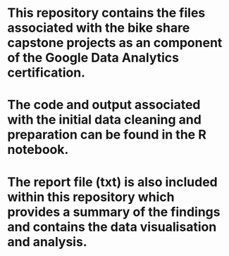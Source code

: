 # This repository contains the files associated with the bike share capstone projects as an component of the Google Data Analytics certification.

# The code and output associated with the initial data cleaning and preparation can be found in the R notebook.  

# The report file (txt) is also included within this repository which provides a summary of the findings and contains the data visualisation and analysis. 

